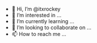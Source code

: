 - 👋 Hi, I’m @itxrockey
- 👀 I’m interested in ...
- 🌱 I’m currently learning ...
- 💞️ I’m looking to collaborate on ...
- 📫 How to reach me ...

<!---
itxrockey/itxrockey is a ✨ special ✨ repository because its `README.md` (this file) appears on your GitHub profile.
You can click the Preview link to take a look at your changes.
--->
